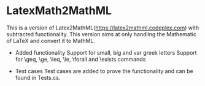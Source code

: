 # LatexMath2MathML
This is a version of Latex2MathML(https://latex2mathml.codeplex.com) with subtracted functionality. This version aims at only handling the Mathematic of LaTeX and convert it to MathML.

* Added functionality
Support for small, big and var greek letters
Support for \geq, \ge, \leq, \le, \forall and \exists commands

* Test cases
Test cases are added to prove the functionality and can be found in Tests.cs.
